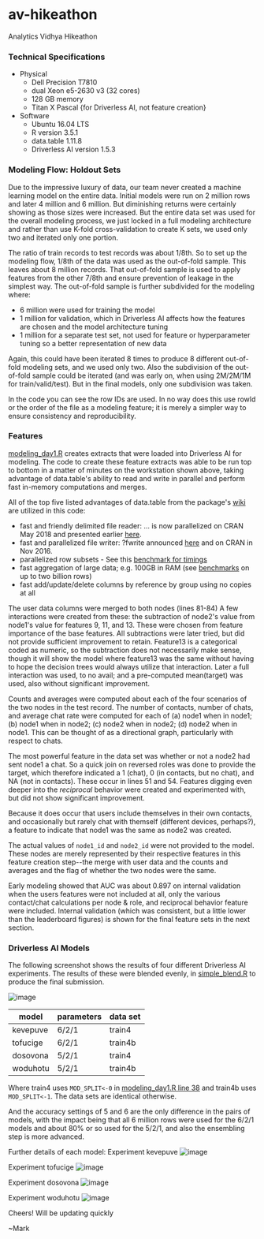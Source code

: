 # av-hikeathon
Analytics Vidhya Hikeathon

### Technical Specifications ###
* Physical
  * Dell Precision T7810
  * dual Xeon e5-2630 v3 (32 cores)
  * 128 GB memory
  * Titan X Pascal {for Driverless AI, not feature creation}
* Software
  * Ubuntu 16.04 LTS
  * R version 3.5.1
  * data.table 1.11.8
  * Driverless AI version 1.5.3

### Modeling Flow: Holdout Sets ###
Due to the impressive luxury of data, our team never created a machine learning model on the entire data. Initial models were run on 2 million rows and later 4 million and 6 million. But diminishing returns were certainly showing as those sizes were increased.
But the entire data set was used for the overall modeling process, we just locked in a full modeling architecture and rather than use K-fold cross-validation to create K sets, we used only two and iterated only one portion.

The ratio of train records to test records was about 1/8th. So to set up the modeling flow, 1/8th of the data was used as the out-of-fold sample. This leaves about 8 million records.
That out-of-fold sample is used to apply features from the other 7/8th and ensure prevention of leakage in the simplest way.
The out-of-fold sample is further subdivided for the modeling where: 
* 6 million were used for training the model
* 1 million for validation, which in Driverless AI affects how the features are chosen and the model architecture tuning
* 1 million for a separate test set, not used for feature or hyperparameter tuning so a better representation of new data

Again, this could have been iterated 8 times to produce 8 different out-of-fold modeling sets, and we used only two. Also the subdivision of the out-of-fold sample could be iterated (and was early on, when using 2M/2M/1M for train/valid/test). But in the final models, only one subdivision was taken.

In the code you can see the row IDs are used. In no way does this use rowId or the order of the file as a modeling feature; it is merely a simpler way to ensure consistency and reproducibility. 

### Features ###

[modeling_day1.R](https://github.com/mlandry22/av-hikeathon/blob/488015be3d6efab47081fc45e20b875e60434ca2/modeling_day1.R#L38) creates extracts that were loaded into Driverless AI for modeling.
The code to create these feature extracts was able to be run top to bottom in a matter of minutes on the workstation shown above, taking advantage of data.table's ability to read and write in parallel and perform fast in-memory computations and merges.

All of the top five listed advantages of data.table from the package's [wiki](https://github.com/Rdatatable/data.table/wiki) are utilized in this code:
* fast and friendly delimited file reader: ... is now parallelized on CRAN May 2018 and presented earlier [here](https://github.com/Rdatatable/data.table/wiki/talks/BARUG_201704_ParallelFread.pdf).
* fast and parallelized file writer: ?fwrite announced [here](http://blog.h2o.ai/2016/04/fast-csv-writing-for-r/) and on CRAN in Nov 2016.
* parallelized row subsets - See this [benchmark for timings](https://github.com/Rdatatable/data.table/issues/1660#issuecomment-212142342)
* fast aggregation of large data; e.g. 100GB in RAM (see [benchmarks](https://github.com/Rdatatable/data.table/wiki/Benchmarks-%3A-Grouping) on up to two billion rows)
* fast add/update/delete columns by reference by group using no copies at all

The user data columns were merged to both nodes (lines 81-84)
A few interactions were created from these: the subtraction of node2's value from node1's value for features 9, 11, and 13. These were chosen from feature importance of the base features. All subtractions were later tried, but did not provide sufficient improvement to retain. Feature13 is a categorical coded as numeric, so the subtraction does not necessarily make sense, though it will show the model where feature13 was the same without having to hope the decision trees would always utilize that interaction. Later a full interaction was used, to no avail; and a pre-computed mean(target) was used, also without significant improvement.

Counts and averages were computed about each of the four scenarios of the two nodes in the test record. The number of contacts, number of chats, and average chat rate were computed for each of (a) node1 when in node1; (b) node1 when in node2; (c) node2 when in node2; (d) node2 when in node1. This can be thought of as a directional graph, particularly with respect to chats.

The most powerful feature in the data set was whether or not a node2 had sent node1 a chat. So a quick join on reversed roles was done to provide the target, which therefore indicated a 1 (chat), 0 (in contacts, but no chat), and NA (not in contacts). These occur in lines 51 and 54. Features digging even deeper into the _reciprocal_ behavior were created and experimented with, but did not show significant improvement.

Because it does occur that users include themselves in their own contacts, and occasionally but rarely chat with themself (different devices, perhaps?), a feature to indicate that node1 was the same as node2 was created.

The actual values of `node1_id` and `node2_id` were not provided to the model. These nodes are merely represented by their respective features in this feature creation step--the merge with user data and the counts and averages and the flag of whether the two nodes were the same.

Early modeling showed that AUC was about 0.897 on internal validation when the users features were not included at all, only the various contact/chat calculations per node & role, and reciprocal behavior feature were included.
Internal validation (which was consistent, but a little lower than the leaderboard figures) is shown for the final feature sets in the next section.

### Driverless AI Models ###

The following screenshot shows the results of four different Driverless AI experiments.
The results of these were blended evenly, in [simple_blend.R](https://github.com/mlandry22/av-hikeathon/blob/master/simple_blend.R) to produce the final submission.

![image](https://user-images.githubusercontent.com/2976822/55935672-cdd84d80-5bf9-11e9-9217-fa8b340d3b63.png)

model | parameters | data set
--- | --- | ---
kevepuve | 6/2/1 | train4 
tofucige | 6/2/1 | train4b
dosovona | 5/2/1 | train4 
woduhotu | 5/2/1 | train4b

Where train4 uses `MOD_SPLIT<-0` in [modeling_day1.R line 38](https://github.com/mlandry22/av-hikeathon/blob/488015be3d6efab47081fc45e20b875e60434ca2/modeling_day1.R#L38) and train4b uses `MOD_SPLIT<-1`. The data sets are identical otherwise.

And the accuracy settings of 5 and 6 are the only difference in the pairs of models, with the impact being that all 6 million rows were used for the 6/2/1 models and about 80% or so used for the 5/2/1, and also the ensembling step is more advanced.

Further details of each model:
Experiment kevepuve
![image](https://user-images.githubusercontent.com/2976822/55935615-a08b9f80-5bf9-11e9-9d5d-1c2891b18893.png)

Experiment tofucige
![image](https://user-images.githubusercontent.com/2976822/55935570-894cb200-5bf9-11e9-9243-bc7310448c6a.png)

Experiment dosovona
![image](https://user-images.githubusercontent.com/2976822/55935519-6de1a700-5bf9-11e9-8668-d7f55d79d65f.png)

Experiment woduhotu
![image](https://user-images.githubusercontent.com/2976822/55935460-4d195180-5bf9-11e9-9a71-e75cbbcd7699.png)

Cheers!
Will be updating quickly

~Mark
